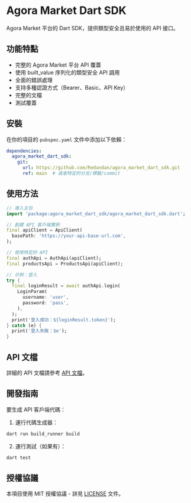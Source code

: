 # Agora Market Dart SDK

Agora Market 平台的 Dart SDK，提供類型安全且易於使用的 API 接口。

## 功能特點

- 完整的 Agora Market 平台 API 覆蓋
- 使用 built_value 序列化的類型安全 API 調用
- 全面的錯誤處理
- 支持多種認證方式（Bearer、Basic、API Key）
- 完整的文檔
- 測試覆蓋

## 安裝

在你的項目的 `pubspec.yaml` 文件中添加以下依賴：

```yaml
dependencies:
  agora_market_dart_sdk:
    git:
      url: https://github.com/Redandan/agora_market_dart_sdk.git
      ref: main  # 或者特定的分支/標籤/commit
```

## 使用方法

```dart
// 導入主包
import 'package:agora_market_dart_sdk/agora_market_dart_sdk.dart';

// 創建 API 客戶端實例
final apiClient = ApiClient(
  basePath: 'https://your-api-base-url.com',
);

// 使用特定的 API
final authApi = AuthApi(apiClient);
final productsApi = ProductsApi(apiClient);

// 示例：登入
try {
  final loginResult = await authApi.login(
    LoginParam(
      username: 'user',
      password: 'pass',
    ),
  );
  print('登入成功：${loginResult.token}');
} catch (e) {
  print('登入失敗：$e');
}
```

## API 文檔

詳細的 API 文檔請參考 [API 文檔](lib/generated/doc/)。

## 開發指南

要生成 API 客戶端代碼：

1. 運行代碼生成器：
```bash
dart run build_runner build
```

2. 運行測試（如果有）：
```bash
dart test
```

## 授權協議

本項目使用 MIT 授權協議 - 詳見 [LICENSE](LICENSE) 文件。 